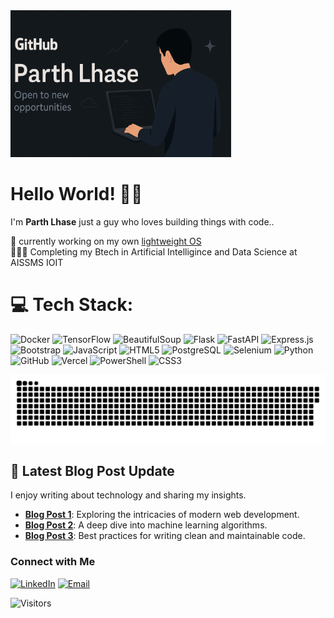 <img src="banner.png" alt="GitHub Banner" width="70%" />

# 
# Hello World! 👋🏼
I'm **Parth Lhase** just a guy who  loves building things with code..

🛜 currently working on my own [lightweight OS](https://edulite-os-showcase.vercel.app/)<br>👨🏼‍🎓 Completing my Btech in Artificial Intelligince and Data Science at AISSMS IOIT


# 💻 Tech Stack:

![Docker](https://img.shields.io/badge/Docker-2496ED?style=for-the-badge&logo=docker&logoColor=white)
![TensorFlow](https://img.shields.io/badge/TensorFlow-FF6F00?style=for-the-badge&logo=tensorflow&logoColor=white)
![BeautifulSoup](https://img.shields.io/badge/BeautifulSoup-5A4E3C?style=for-the-badge&logo=beautifulsoup&logoColor=white)
![Flask](https://img.shields.io/badge/Flask-000000?style=for-the-badge&logo=flask&logoColor=white)
![FastAPI](https://img.shields.io/badge/FastAPI-009688?style=for-the-badge&logo=fastapi&logoColor=white)
![Express.js](https://img.shields.io/badge/Express.js-404D59?style=for-the-badge&logo=express&logoColor=white)
![Bootstrap](https://img.shields.io/badge/Bootstrap-563D7C?style=for-the-badge&logo=bootstrap&logoColor=white)
![JavaScript](https://img.shields.io/badge/JavaScript-F7DF1E?style=for-the-badge&logo=javascript&logoColor=black)
![HTML5](https://img.shields.io/badge/HTML5-E34F26?style=for-the-badge&logo=html5&logoColor=white)
![PostgreSQL](https://img.shields.io/badge/PostgreSQL-336791?style=for-the-badge&logo=postgresql&logoColor=white)
![Selenium](https://img.shields.io/badge/Selenium-43B02A?style=for-the-badge&logo=selenium&logoColor=white)
![Python](https://img.shields.io/badge/Python-3776AB?style=for-the-badge&logo=python&logoColor=white)
![GitHub](https://img.shields.io/badge/GitHub-181717?style=for-the-badge&logo=github&logoColor=white)
![Vercel](https://img.shields.io/badge/Vercel-000000?style=for-the-badge&logo=vercel&logoColor=white)
![PowerShell](https://img.shields.io/badge/PowerShell-5391FE?style=for-the-badge&logo=powershell&logoColor=white)
![CSS3](https://img.shields.io/badge/CSS3-1572B6?style=for-the-badge&logo=css3&logoColor=white)

<picture>
  <source media="(prefers-color-scheme: dark)" srcset="https://raw.githubusercontent.com/LhaseParth2610/LhaseParth2610/output/github-snake-dark.svg" />
  <source media="(prefers-color-scheme: light)" srcset="https://raw.githubusercontent.com/LhaseParth2610/LhaseParth2610/output/github-snake.svg" />
  <img alt="github-snake" src="https://raw.githubusercontent.com/LhaseParth2610/LhaseParth2610/output/github-snake.svg" />
</picture>

## 📰 Latest Blog Post Update
I enjoy writing about technology and sharing my insights.

- [**Blog Post 1**](https://medium.com/@LhaseParth2610/blog-post-1): Exploring the intricacies of modern web development.
- [**Blog Post 2**](https://medium.com/@LhaseParth2610/blog-post-2): A deep dive into machine learning algorithms.
- [**Blog Post 3**](https://medium.com/@LhaseParth2610/blog-post-3): Best practices for writing clean and maintainable code.
### Connect with Me

[![LinkedIn](https://img.shields.io/badge/LinkedIn-blue?style=for-the-badge&logo=linkedin)](https://www.linkedin.com/in/lhaseparth2610/)
[![Email](https://img.shields.io/badge/Email-D14836?style=for-the-badge&logo=gmail&logoColor=white)](mailto:lhaseparth2610@gmail.com)

![Visitors](https://visitor-badge.laobi.icu/badge?page_id=LhaseParth2610.LhaseParth2610)
